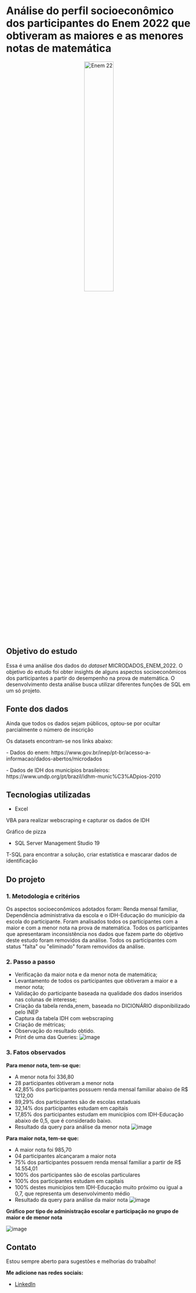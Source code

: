 # Análise do perfil socioeconômico dos participantes do Enem 2022 que obtiveram as maiores e as menores notas de matemática
<p align="center">
  <img alt="Enem 22" width="40%" src="https://github.com/2lt-william/notas-enem22/assets/153399456/b190529e-7831-4fc2-90fa-4b4e6b5092cf">
</p>

## Objetivo do estudo
Essa é uma análise dos dados do *dataset* MICRODADOS_ENEM_2022. O objetivo do estudo foi obter insights de alguns aspectos socioeconômicos dos participantes a partir do desempenho na prova de matemática.
O desenvolvimento desta análise busca utilizar diferentes funções de SQL em um só projeto.

## Fonte dos dados
<p align="left">Ainda que todos os dados sejam públicos, optou-se por ocultar parcialmente o número de inscrição</p>
Os datasets encontram-se nos links abaixo:
<p align="left">- Dados do enem: https://www.gov.br/inep/pt-br/acesso-a-informacao/dados-abertos/microdados</p> 
<p align="left">- Dados de IDH dos municípios brasileiros: https://www.undp.org/pt/brazil/idhm-munic%C3%ADpios-2010</p> 

## Tecnologias utilizadas
- Excel
<p align="left">VBA para realizar webscraping e capturar os dados de IDH</p>
<p align="left">Gráfico de pizza</p>

- SQL Server Management Studio 19
<p align="left">T-SQL para encontrar a solução, criar estatística e mascarar dados de identificação</p>

## Do projeto

### 1. Metodologia e critérios
Os aspectos socioeconômicos adotados foram: Renda mensal familiar, Dependência administrativa da escola e o IDH-Educação do município da escola do participante.
Foram analisados todos os participantes com a maior e com a menor nota na prova de matemática.
Todos os participantes que apresentaram inconsistência nos dados que fazem parte do objetivo deste estudo foram removidos da análise.
Todos os participantes com status "falta" ou "eliminado" foram removidos da análise.


### 2. Passo a passo

- Verificação da maior nota e da menor nota de matemática;
- Levantamento de todos os participantes que obtiveram a maior e a menor nota;
- Validação do participante baseada na qualidade dos dados inseridos nas colunas de interesse;
- Criação da tabela renda_enem, baseada no DICIONÁRIO disponibilizado pelo INEP
- Captura da tabela IDH com webscraping
- Criação de métricas;
- Observação do resultado obtido.
- Print de uma das Queries:
![image](https://github.com/2lt-william/notas-enem22/assets/153399456/02ed4e78-87db-414e-9aa5-e8fec579253a)


### 3. Fatos observados
**Para menor nota, tem-se que:**
- A menor nota foi 336,80
- 28 participantes obtiveram a menor nota
- 42,85% dos participantes possuem renda mensal familiar abaixo de R$ 1212,00
- 89,29% dos participantes são de escolas estaduais
- 32,14% dos participantes estudam em capitais
- 17,85% dos participantes estudam em municípios com IDH-Educação abaixo de 0,5, que é considerado baixo.
- Resultado da query para análise da menor nota
![image](https://github.com/2lt-william/notas-enem22/assets/153399456/ce8646f3-4ec0-4790-ada3-c2e457f2cb2b)

**Para maior nota, tem-se que:**
- A maior nota foi 985,70
- 04 participantes alcançaram a maior nota
- 75% dos participantes possuem renda mensal familiar a partir de R$ 14.554,01
- 100% dos participantes são de escolas particulares
- 100% dos participantes estudam em capitais
- 100% destes municípios tem IDH-Educação muito próximo ou igual a 0,7, que representa um desenvolvimento médio
- Resultado da query para análise da maior nota
![image](https://github.com/2lt-william/notas-enem22/assets/153399456/739d3f8a-a9b6-475d-b568-33a1dcba4dfd)

**Gráfico por tipo de administração escolar e participação no grupo de maior e de menor nota**


![image](https://github.com/2lt-william/notas-enem22/assets/153399456/a323b598-da60-45a2-99d1-a2d1e6867a3b)


## Contato
Estou sempre aberto para sugestões e melhorias do trabalho! 

**Me adicione nas redes sociais:**
* [LinkedIn](https://www.linkedin.com/in/william-oliveira1990/)
